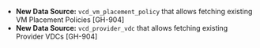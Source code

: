 * **New Data Source:** `vcd_vm_placement_policy` that allows fetching existing VM Placement Policies [GH-904]
* **New Data Source:** `vcd_provider_vdc` that allows fetching existing Provider VDCs [GH-904]
